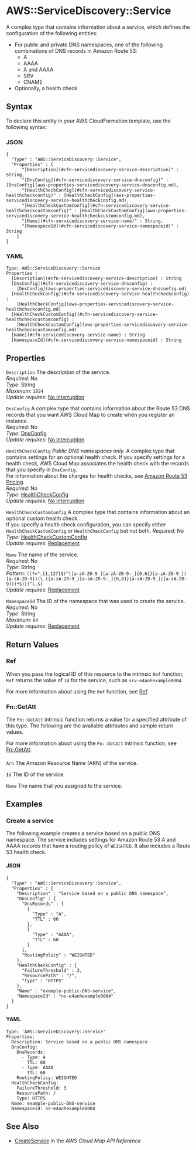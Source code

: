 # AWS::ServiceDiscovery::Service<a name="aws-resource-servicediscovery-service"></a>

A complex type that contains information about a service, which defines the configuration of the following entities:
+ For public and private DNS namespaces, one of the following combinations of DNS records in Amazon Route 53:
  + A
  + AAAA
  + A and AAAA
  + SRV
  + CNAME
+ Optionally, a health check

## Syntax<a name="aws-resource-servicediscovery-service-syntax"></a>

To declare this entity in your AWS CloudFormation template, use the following syntax:

### JSON<a name="aws-resource-servicediscovery-service-syntax.json"></a>

```
{
  "Type" : "AWS::ServiceDiscovery::Service",
  "Properties" : {
      "[Description](#cfn-servicediscovery-service-description)" : String,
      "[DnsConfig](#cfn-servicediscovery-service-dnsconfig)" : [DnsConfig](aws-properties-servicediscovery-service-dnsconfig.md),
      "[HealthCheckConfig](#cfn-servicediscovery-service-healthcheckconfig)" : [HealthCheckConfig](aws-properties-servicediscovery-service-healthcheckconfig.md),
      "[HealthCheckCustomConfig](#cfn-servicediscovery-service-healthcheckcustomconfig)" : [HealthCheckCustomConfig](aws-properties-servicediscovery-service-healthcheckcustomconfig.md),
      "[Name](#cfn-servicediscovery-service-name)" : String,
      "[NamespaceId](#cfn-servicediscovery-service-namespaceid)" : String
    }
}
```

### YAML<a name="aws-resource-servicediscovery-service-syntax.yaml"></a>

```
Type: AWS::ServiceDiscovery::Service
Properties : 
﻿  [Description](#cfn-servicediscovery-service-description) : String
﻿  [DnsConfig](#cfn-servicediscovery-service-dnsconfig) : 
    [DnsConfig](aws-properties-servicediscovery-service-dnsconfig.md)
﻿  [HealthCheckConfig](#cfn-servicediscovery-service-healthcheckconfig) : 
    [HealthCheckConfig](aws-properties-servicediscovery-service-healthcheckconfig.md)
﻿  [HealthCheckCustomConfig](#cfn-servicediscovery-service-healthcheckcustomconfig) : 
    [HealthCheckCustomConfig](aws-properties-servicediscovery-service-healthcheckcustomconfig.md)
﻿  [Name](#cfn-servicediscovery-service-name) : String
﻿  [NamespaceId](#cfn-servicediscovery-service-namespaceid) : String
```

## Properties<a name="aws-resource-servicediscovery-service-properties"></a>

`Description`  <a name="cfn-servicediscovery-service-description"></a>
The description of the service\.  
*Required*: No  
*Type*: String  
*Maximum*: `1024`  
*Update requires*: [No interruption](https://docs.aws.amazon.com/AWSCloudFormation/latest/UserGuide/using-cfn-updating-stacks-update-behaviors.html#update-no-interrupt)

`DnsConfig`  <a name="cfn-servicediscovery-service-dnsconfig"></a>
A complex type that contains information about the Route 53 DNS records that you want AWS Cloud Map to create when you register an instance\.  
*Required*: No  
*Type*: [DnsConfig](aws-properties-servicediscovery-service-dnsconfig.md)  
*Update requires*: [No interruption](https://docs.aws.amazon.com/AWSCloudFormation/latest/UserGuide/using-cfn-updating-stacks-update-behaviors.html#update-no-interrupt)

`HealthCheckConfig`  <a name="cfn-servicediscovery-service-healthcheckconfig"></a>
 *Public DNS namespaces only\.* A complex type that contains settings for an optional health check\. If you specify settings for a health check, AWS Cloud Map associates the health check with the records that you specify in `DnsConfig`\.  
For information about the charges for health checks, see [Amazon Route 53 Pricing](http://aws.amazon.com/route53/pricing/)\.  
*Required*: No  
*Type*: [HealthCheckConfig](aws-properties-servicediscovery-service-healthcheckconfig.md)  
*Update requires*: [No interruption](https://docs.aws.amazon.com/AWSCloudFormation/latest/UserGuide/using-cfn-updating-stacks-update-behaviors.html#update-no-interrupt)

`HealthCheckCustomConfig`  <a name="cfn-servicediscovery-service-healthcheckcustomconfig"></a>
A complex type that contains information about an optional custom health check\.  
If you specify a health check configuration, you can specify either `HealthCheckCustomConfig` or `HealthCheckConfig` but not both\.
*Required*: No  
*Type*: [HealthCheckCustomConfig](aws-properties-servicediscovery-service-healthcheckcustomconfig.md)  
*Update requires*: [Replacement](https://docs.aws.amazon.com/AWSCloudFormation/latest/UserGuide/using-cfn-updating-stacks-update-behaviors.html#update-replacement)

`Name`  <a name="cfn-servicediscovery-service-name"></a>
The name of the service\.  
*Required*: No  
*Type*: String  
*Pattern*: `((?=^.{1,127}$)^([a-zA-Z0-9_][a-zA-Z0-9-_]{0,61}[a-zA-Z0-9_]|[a-zA-Z0-9])(\.([a-zA-Z0-9_][a-zA-Z0-9-_]{0,61}[a-zA-Z0-9_]|[a-zA-Z0-9]))*$)|(^\.$)`  
*Update requires*: [Replacement](https://docs.aws.amazon.com/AWSCloudFormation/latest/UserGuide/using-cfn-updating-stacks-update-behaviors.html#update-replacement)

`NamespaceId`  <a name="cfn-servicediscovery-service-namespaceid"></a>
The ID of the namespace that was used to create the service\.  
*Required*: No  
*Type*: String  
*Maximum*: `64`  
*Update requires*: [Replacement](https://docs.aws.amazon.com/AWSCloudFormation/latest/UserGuide/using-cfn-updating-stacks-update-behaviors.html#update-replacement)

## Return Values<a name="aws-resource-servicediscovery-service-return-values"></a>

### Ref<a name="aws-resource-servicediscovery-service-return-values-ref"></a>

 When you pass the logical ID of this resource to the intrinsic `Ref` function, `Ref` returns the value of `Id` for the service, such as `srv-e4anhexample0004`\.

For more information about using the `Ref` function, see [Ref](https://docs.aws.amazon.com/AWSCloudFormation/latest/UserGuide/intrinsic-function-reference-ref.html)\.

### Fn::GetAtt<a name="aws-resource-servicediscovery-service-return-values-fn--getatt"></a>

The `Fn::GetAtt` intrinsic function returns a value for a specified attribute of this type\. The following are the available attributes and sample return values\.

For more information about using the `Fn::GetAtt` intrinsic function, see [Fn::GetAtt](https://docs.aws.amazon.com/AWSCloudFormation/latest/UserGuide/intrinsic-function-reference-getatt.html)\.

#### <a name="aws-resource-servicediscovery-service-return-values-fn--getatt-fn--getatt"></a>

`Arn`  <a name="Arn-fn::getatt"></a>
The Amazon Resource Name \(ARN\) of the service\.

`Id`  <a name="Id-fn::getatt"></a>
The ID of the service\.

`Name`  <a name="Name-fn::getatt"></a>
The name that you assigned to the service\.

## Examples<a name="aws-resource-servicediscovery-service--examples"></a>

### Create a service<a name="aws-resource-servicediscovery-service--examples--Create_a_service"></a>

The following example creates a service based on a public DNS namespace\. The service includes settings for Amazon Route 53 A and AAAA records that have a routing policy of `WEIGHTED`\. It also includes a Route 53 health check\.

#### JSON<a name="aws-resource-servicediscovery-service--examples--Create_a_service--json"></a>

```
{
  "Type" : "AWS::ServiceDiscovery::Service",
  "Properties" : {
    "Description" : "Service based on a public DNS namespace",
    "DnsConfig" : {
      "DnsRecords" : [
        {
          "Type" : "A",
          "TTL" : 60
        },
        {
          "Type" : "AAAA",
          "TTL" : 60
        }
      ],
      "RoutingPolicy" : "WEIGHTED"
    },
    "HealthCheckConfig" : {
      "FailureThreshold" : 3,
      "ResourcePath" : "/",
      "Type" : "HTTPS"
    },
    "Name" : "example-public-DNS-service",
    "NamespaceId" : "ns-e4anhexample0004"
  }
}
```

#### YAML<a name="aws-resource-servicediscovery-service--examples--Create_a_service--yaml"></a>

```
Type: 'AWS::ServiceDiscovery::Service'
Properties:
  Description: Service based on a public DNS namespace
  DnsConfig:
    DnsRecords:
      - Type: A
        TTL: 60
      - Type: AAAA
        TTL: 60
    RoutingPolicy: WEIGHTED
  HealthCheckConfig:
    FailureThreshold: 3
    ResourcePath: /
    Type: HTTPS
  Name: example-public-DNS-service
  NamespaceId: ns-e4anhexample0004
```

## See Also<a name="aws-resource-servicediscovery-service--seealso"></a>
+  [CreateService](https://docs.aws.amazon.com/cloud-map/latest/api/API_CreateService.html) in the *AWS Cloud Map API Reference* 